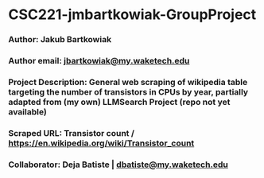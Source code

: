 # CSC221-jmbartkowiak-GroupProject

### Author: Jakub Bartkowiak 
### Author email: jbartkowiak@my.waketech.edu
### Project Description: General web scraping of wikipedia table targeting the number of transistors in CPUs by year, partially adapted from (my own) LLMSearch Project (repo not yet available)
### Scraped URL: Transistor count / https://en.wikipedia.org/wiki/Transistor_count
### Collaborator: Deja Batiste | dbatiste@my.waketech.edu
